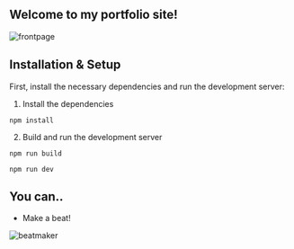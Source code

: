 ## Welcome to my portfolio site!

![frontpage](https://user-images.githubusercontent.com/78818117/233452195-12ee1b12-9655-4513-905a-4cda3e627ada.PNG)


## Installation & Setup

First, install the necessary dependencies and run the development server:

1. Install the dependencies

```
npm install
```

2. Build and run the development server

```
npm run build
```

```
npm run dev
```

## You can..

- Make a beat!


![beatmaker](https://user-images.githubusercontent.com/78818117/227389157-3394c9a3-69c2-4eb2-bcc3-d74beb9f1a93.png)
